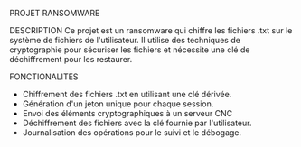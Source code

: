 PROJET RANSOMWARE

DESCRIPTION
Ce projet est un ransomware  qui chiffre les fichiers .txt sur le système de fichiers de l'utilisateur. Il utilise des techniques de cryptographie pour sécuriser les fichiers et nécessite une clé de déchiffrement pour les restaurer.

FONCTIONALITES
- Chiffrement des fichiers .txt en utilisant une clé dérivée.
- Génération d'un jeton unique pour chaque session.
- Envoi des éléments cryptographiques à un serveur CNC 
- Déchiffrement des fichiers avec la clé fournie par l'utilisateur.
- Journalisation des opérations pour le suivi et le débogage.
